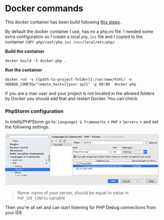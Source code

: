 # Docker commands

This docker container has been build following [this steps](https://gist.github.com/jehaby/61a89b15571b4bceee2417106e80240d).

By default the docker container I use, has no a php.ini file. I needed some extra configuration so I create a local `php.ini` 
file and I copied to the container ```COPY php/conf/php.ini /usr/local/etc/php/```


**Build the container**
```
docker build -t docker-php .
```

**Run the container**
```
docker run -v {{path-to-project-folder}}:/var/www/html/ -e XDEBUG_CONFIG="remote_host={{your-ip}}" -p 80:80  docker-php
```

If you are a mac user and your project is not located in the allowed folders by Docker you should add that and restart Docker.
You can check 

### PhpStorm configuration
In Intellij/PHPStorm go to: `Languages & Frameworks` > `PHP` > `Servers` > and set the following settings:

![](php-storm-configuration.png)

> Name: name of your server, should be equal to value in `PHP_IDE_CONFIG` variable
  
Then you're all set and can start listening for PHP Debug connections from your IDE